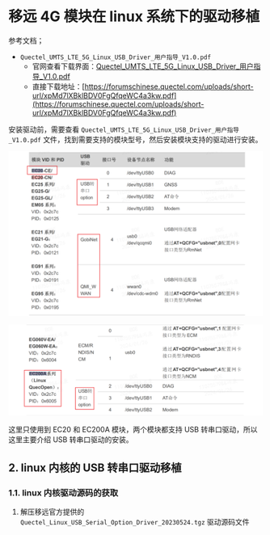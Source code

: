 # 移远 4G 模块在 linux 系统下的驱动移植

参考文档；
- `Quectel_UMTS_LTE_5G_Linux_USB_Driver_用户指导_V1.0.pdf`
    - 官网查看下载界面：[Quectel_UMTS_LTE_5G_Linux_USB_Driver_用户指导_V1.0.pdf](https://www.quectel.com.cn/download/quectel_umts_lte_5g_linux_usb_driver_%e7%94%a8%e6%88%b7%e6%8c%87%e5%af%bc_v1-0)
    - 直接下载地址：[https://forumschinese.quectel.com/uploads/short-url/xpMd7lXBklBDV0FgQfqeWC4a3kw.pdf](https://forumschinese.quectel.com/uploads/short-url/xpMd7lXBklBDV0FgQfqeWC4a3kw.pdf)

安装驱动前，需要查看 `Quectel_UMTS_LTE_5G_Linux_USB_Driver_用户指导_V1.0.pdf` 文件，找到需要支持的模块型号，然后安装模块支持的驱动进行安装。

![linux系统下的驱动移植0-1](png/linux系统下的驱动移植0-1.png) 

![linux系统下的驱动移植0-2](png/linux系统下的驱动移植0-2.png)

这里只使用到 EC20 和 EC200A 模块，两个模块都支持 USB 转串口驱动，所以这里主要介绍 USB 转串口驱动的安装。

## 2. linux 内核的 USB 转串口驱动移植
### 1.1. linux 内核驱动源码的获取
1. 解压移远官方提供的 `Quectel_Linux_USB_Serial_Option_Driver_20230524.tgz` 驱动源码文件
